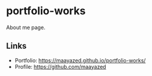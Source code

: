# portfolio-works
About me page.
## Links
* Portfolio: https://maayazed.github.io/portfolio-works/
* Profile: https://github.com/maayazed
